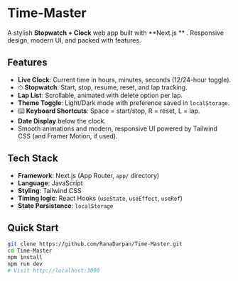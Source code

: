 # Time-Master

A stylish **Stopwatch + Clock** web app built with **Next.js ** . Responsive design, modern UI, and packed with features.

## Features
-  **Live Clock**: Current time in hours, minutes, seconds (12/24-hour toggle).
- ⏱ **Stopwatch**: Start, stop, resume, reset, and lap tracking.
-  **Lap List**: Scrollable, animated with delete option per lap.
-  **Theme Toggle**: Light/Dark mode with preference saved in `localStorage`.
- ⌨️ **Keyboard Shortcuts**: Space = start/stop, R = reset, L = lap.
-  **Date Display** below the clock.
-  Smooth animations and modern, responsive UI powered by Tailwind CSS (and Framer Motion, if used).

## Tech Stack
- **Framework**: Next.js (App Router, `app/` directory)
- **Language**: JavaScript 
- **Styling**: Tailwind CSS
- **Timing logic**: React Hooks (`useState`, `useEffect`, `useRef`)
- **State Persistence**: `localStorage`

## Quick Start

```bash
git clone https://github.com/RanaDarpan/Time-Master.git
cd Time-Master
npm install
npm run dev
# Visit http://localhost:3000
